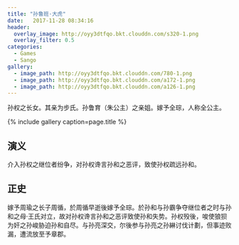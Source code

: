 ```yaml
---
title: "孙鲁班·大虎"
date:   2017-11-28 08:34:16
header:
  overlay_image: http://oyy3dtfqo.bkt.clouddn.com/s320-1.png
  overlay_filter: 0.5
categories:
  - Games
  - Sango
gallery:
  - image_path: http://oyy3dtfqo.bkt.clouddn.com/780-1.png
  - image_path: http://oyy3dtfqo.bkt.clouddn.com/a172-1.png
  - image_path: http://oyy3dtfqo.bkt.clouddn.com/a126-1.png
---
```


孙权之长女。其亲为步氏。孙鲁育（朱公主）之亲姐。嫁予全琮，人称全公主。

{% include gallery caption=page.title %}

## 演义

介入孙权之继位者纷争，对孙权谗言孙和之恶评，致使孙权疏远孙和。

## 正史

嫁予周瑜之长子周循，於周循早逝後嫁予全琮。於孙和与孙霸争夺继位者之时与孙和之母·王氏对立，故对孙权谗言孙和之恶评致使孙和失势。孙权殁後，唆使狼狈为奸之孙峻胁迫孙和自尽。与孙亮深交，尔後参与孙亮之孙綝讨伐计劃，但事迹败漏，遭流放至予章郡。